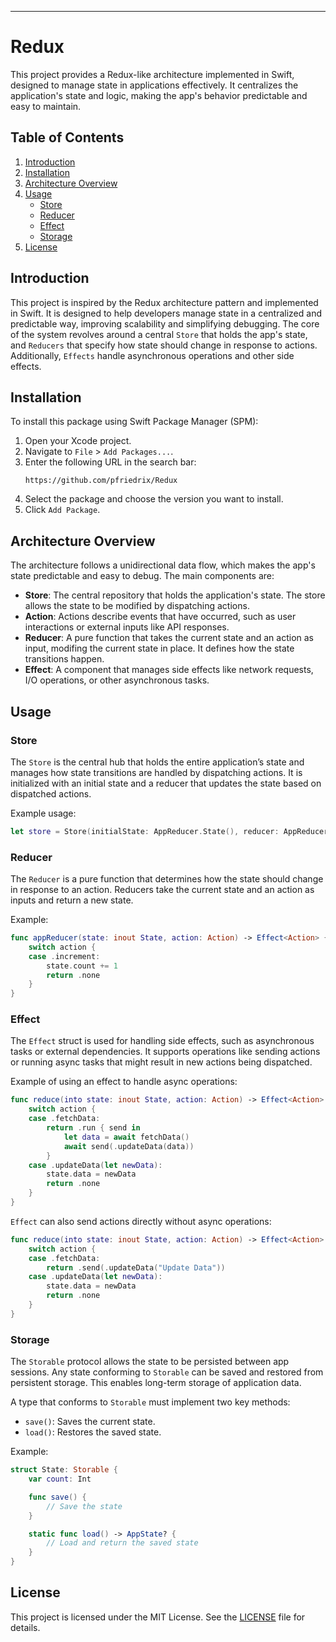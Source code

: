 ---

# Redux

This project provides a Redux-like architecture implemented in Swift, designed to manage state in applications effectively. It centralizes the application's state and logic, making the app's behavior predictable and easy to maintain.

## Table of Contents

1. [Introduction](#introduction)
2. [Installation](#installation)
3. [Architecture Overview](#architecture-overview)
4. [Usage](#usage)
   - [Store](#store)
   - [Reducer](#reducer)
   - [Effect](#effect)
   - [Storage](#storage)
6. [License](#license)

## Introduction

This project is inspired by the Redux architecture pattern and implemented in Swift. It is designed to help developers manage state in a centralized and predictable way, improving scalability and simplifying debugging. The core of the system revolves around a central `Store` that holds the app's state, and `Reducers` that specify how state should change in response to actions. Additionally, `Effects` handle asynchronous operations and other side effects.

## Installation

To install this package using Swift Package Manager (SPM):

1. Open your Xcode project.
2. Navigate to `File` > `Add Packages...`.
3. Enter the following URL in the search bar:
   ```
   https://github.com/pfriedrix/Redux
   ```
5. Select the package and choose the version you want to install.
6. Click `Add Package`.

## Architecture Overview

The architecture follows a unidirectional data flow, which makes the app's state predictable and easy to debug. The main components are:

- **Store**: The central repository that holds the application's state. The store allows the state to be modified by dispatching actions.
- **Action**: Actions describe events that have occurred, such as user interactions or external inputs like API responses.
- **Reducer**: A pure function that takes the current state and an action as input, modifing the current state in place. It defines how the state transitions happen.
- **Effect**: A component that manages side effects like network requests, I/O operations, or other asynchronous tasks.

## Usage

### Store

The `Store` is the central hub that holds the entire application’s state and manages how state transitions are handled by dispatching actions. It is initialized with an initial state and a reducer that updates the state based on dispatched actions.

Example usage:

```swift
let store = Store(initialState: AppReducer.State(), reducer: AppReducer())
```

### Reducer

The `Reducer` is a pure function that determines how the state should change in response to an action. Reducers take the current state and an action as inputs and return a new state.

Example:

```swift
func appReducer(state: inout State, action: Action) -> Effect<Action> {
    switch action {
    case .increment:
        state.count += 1  
        return .none
    }
}
```

### Effect

The `Effect` struct is used for handling side effects, such as asynchronous tasks or external dependencies. It supports operations like sending actions or running async tasks that might result in new actions being dispatched.

Example of using an effect to handle async operations:

```swift
func reduce(into state: inout State, action: Action) -> Effect<Action> {
    switch action {
    case .fetchData:
        return .run { send in
            let data = await fetchData()
            await send(.updateData(data))
        }
    case .updateData(let newData):
        state.data = newData
        return .none
    }
}
```

`Effect` can also send actions directly without async operations:

```swift
func reduce(into state: inout State, action: Action) -> Effect<Action> {
    switch action {
    case .fetchData:
        return .send(.updateData("Update Data"))
    case .updateData(let newData):
        state.data = newData
        return .none
    }
}
```

### Storage

The `Storable` protocol allows the state to be persisted between app sessions. Any state conforming to `Storable` can be saved and restored from persistent storage. This enables long-term storage of application data.

A type that conforms to `Storable` must implement two key methods:

- `save()`: Saves the current state.
- `load()`: Restores the saved state.

Example:

```swift
struct State: Storable {
    var count: Int

    func save() {
        // Save the state
    }

    static func load() -> AppState? {
        // Load and return the saved state
    }
}
```

## License

This project is licensed under the MIT License. See the [LICENSE](https://github.com/pfriedrix/Redux/blob/main/LICENSE) file for details.
